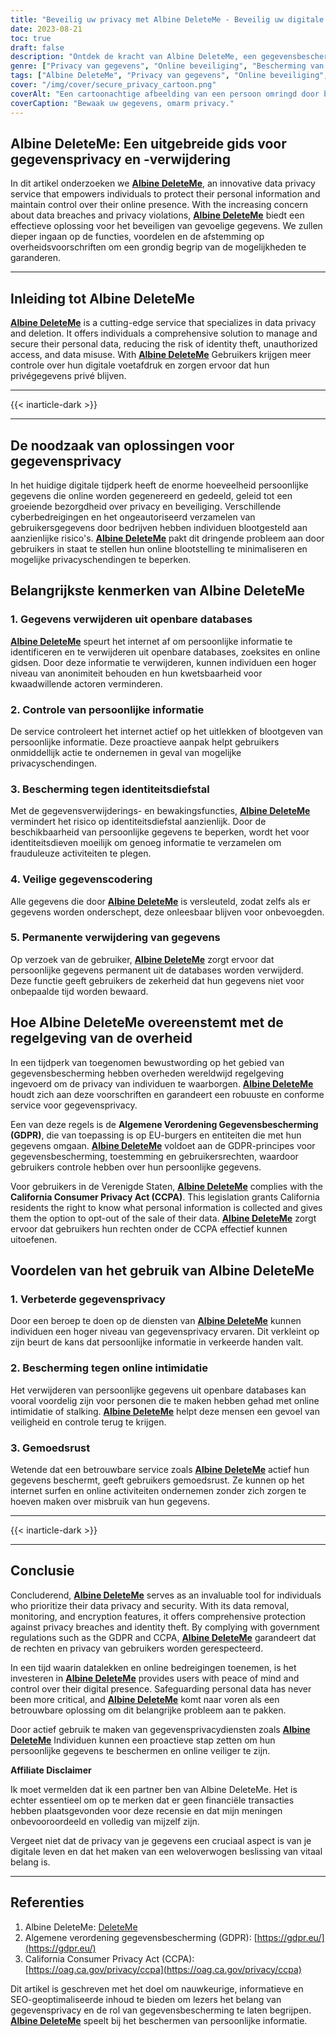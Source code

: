 ```yaml
---
title: "Beveilig uw privacy met Albine DeleteMe - Beveilig uw digitale aanwezigheid"
date: 2023-08-21
toc: true
draft: false
description: "Ontdek de kracht van Albine DeleteMe, een gegevensbeschermingsdienst die u in staat stelt uw persoonlijke gegevens te beschermen en online veiligheid en gemoedsrust te garanderen."
genre: ["Privacy van gegevens", "Online beveiliging", "Bescherming van persoonlijke gegevens", "Preventie van identiteitsdiefstal", "Beheer van digitale voetafdruk", "Cyberbeveiliging", "Privacy op internet", "Gegevens verwijderen", "GDPR-naleving", "CCPA"]
tags: ["Albine DeleteMe", "Privacy van gegevens", "Online beveiliging", "Persoonlijke informatie", "Preventie van identiteitsdiefstal", "Digitale voetafdruk", "Cyberbeveiliging", "Privacy op internet", "Gegevens verwijderen", "GDPR-naleving", "CCPA", "Gegevensbescherming", "Datalek", "Privacy", "Gevoelige gegevens", "Online aanwezigheid", "Verordeningen gegevensbescherming", "Gegevensmonitoring", "Identiteitsbescherming", "Gegevenscodering", "Inbreuk op privacy", "Persoonlijke gegevens beschermen", "Online privacy waarborgen", "Veilige gegevensverwijdering", "Preventie van privacybedreigingen", "Identiteitsdiefstal beperken", "Oplossing voor gegevensprivacy", "Online privacybeheer", "Maatregelen voor gegevensbeveiliging", "Naleving van privacyregels", "Online identiteitsbescherming"]
cover: "/img/cover/secure_privacy_cartoon.png"
coverAlt: "Een cartoonachtige afbeelding van een persoon omringd door beschermende schilden, die staan voor online privacy en gegevensbescherming."
coverCaption: "Bewaak uw gegevens, omarm privacy."
---
```


## Albine DeleteMe: Een uitgebreide gids voor gegevensprivacy en -verwijdering

In dit artikel onderzoeken we [**Albine DeleteMe**](https://dnt.abine.com/#/ref_register/pC8ZbvQtt), an innovative data privacy service that empowers individuals to protect their personal information and maintain control over their online presence. With the increasing concern about data breaches and privacy violations, [**Albine DeleteMe**](https://dnt.abine.com/#/ref_register/pC8ZbvQtt) biedt een effectieve oplossing voor het beveiligen van gevoelige gegevens. We zullen dieper ingaan op de functies, voordelen en de afstemming op overheidsvoorschriften om een grondig begrip van de mogelijkheden te garanderen.

______

## Inleiding tot Albine DeleteMe

[**Albine DeleteMe**](https://dnt.abine.com/#/ref_register/pC8ZbvQtt) is a cutting-edge service that specializes in data privacy and deletion. It offers individuals a comprehensive solution to manage and secure their personal data, reducing the risk of identity theft, unauthorized access, and data misuse. With [**Albine DeleteMe**](https://dnt.abine.com/#/ref_register/pC8ZbvQtt) Gebruikers krijgen meer controle over hun digitale voetafdruk en zorgen ervoor dat hun privégegevens privé blijven.

______

{{< inarticle-dark >}}

______

## De noodzaak van oplossingen voor gegevensprivacy

In het huidige digitale tijdperk heeft de enorme hoeveelheid persoonlijke gegevens die online worden gegenereerd en gedeeld, geleid tot een groeiende bezorgdheid over privacy en beveiliging. Verschillende cyberbedreigingen en het ongeautoriseerd verzamelen van gebruikersgegevens door bedrijven hebben individuen blootgesteld aan aanzienlijke risico's. [**Albine DeleteMe**](https://dnt.abine.com/#/ref_register/pC8ZbvQtt) pakt dit dringende probleem aan door gebruikers in staat te stellen hun online blootstelling te minimaliseren en mogelijke privacyschendingen te beperken.

## Belangrijkste kenmerken van Albine DeleteMe

### 1. Gegevens verwijderen uit openbare databases

[**Albine DeleteMe**](https://dnt.abine.com/#/ref_register/pC8ZbvQtt) speurt het internet af om persoonlijke informatie te identificeren en te verwijderen uit openbare databases, zoeksites en online gidsen. Door deze informatie te verwijderen, kunnen individuen een hoger niveau van anonimiteit behouden en hun kwetsbaarheid voor kwaadwillende actoren verminderen.

### 2. Controle van persoonlijke informatie

De service controleert het internet actief op het uitlekken of blootgeven van persoonlijke informatie. Deze proactieve aanpak helpt gebruikers onmiddellijk actie te ondernemen in geval van mogelijke privacyschendingen.

### 3. Bescherming tegen identiteitsdiefstal

Met de gegevensverwijderings- en bewakingsfuncties, [**Albine DeleteMe**](https://dnt.abine.com/#/ref_register/pC8ZbvQtt) vermindert het risico op identiteitsdiefstal aanzienlijk. Door de beschikbaarheid van persoonlijke gegevens te beperken, wordt het voor identiteitsdieven moeilijk om genoeg informatie te verzamelen om frauduleuze activiteiten te plegen.

### 4. Veilige gegevenscodering

Alle gegevens die door [**Albine DeleteMe**](https://dnt.abine.com/#/ref_register/pC8ZbvQtt) is versleuteld, zodat zelfs als er gegevens worden onderschept, deze onleesbaar blijven voor onbevoegden.

### 5. Permanente verwijdering van gegevens

Op verzoek van de gebruiker, [**Albine DeleteMe**](https://dnt.abine.com/#/ref_register/pC8ZbvQtt) zorgt ervoor dat persoonlijke gegevens permanent uit de databases worden verwijderd. Deze functie geeft gebruikers de zekerheid dat hun gegevens niet voor onbepaalde tijd worden bewaard.

## Hoe Albine DeleteMe overeenstemt met de regelgeving van de overheid

In een tijdperk van toegenomen bewustwording op het gebied van gegevensbescherming hebben overheden wereldwijd regelgeving ingevoerd om de privacy van individuen te waarborgen. [**Albine DeleteMe**](https://dnt.abine.com/#/ref_register/pC8ZbvQtt) houdt zich aan deze voorschriften en garandeert een robuuste en conforme service voor gegevensprivacy.

Een van deze regels is de **Algemene Verordening Gegevensbescherming (GDPR)**, die van toepassing is op EU-burgers en entiteiten die met hun gegevens omgaan. [**Albine DeleteMe**](https://dnt.abine.com/#/ref_register/pC8ZbvQtt) voldoet aan de GDPR-principes voor gegevensbescherming, toestemming en gebruikersrechten, waardoor gebruikers controle hebben over hun persoonlijke gegevens.

Voor gebruikers in de Verenigde Staten, [**Albine DeleteMe**](https://dnt.abine.com/#/ref_register/pC8ZbvQtt) complies with the **California Consumer Privacy Act (CCPA)**. This legislation grants California residents the right to know what personal information is collected and gives them the option to opt-out of the sale of their data. [**Albine DeleteMe**](https://dnt.abine.com/#/ref_register/pC8ZbvQtt) zorgt ervoor dat gebruikers hun rechten onder de CCPA effectief kunnen uitoefenen.

## Voordelen van het gebruik van Albine DeleteMe

### 1. Verbeterde gegevensprivacy

Door een beroep te doen op de diensten van [**Albine DeleteMe**](https://dnt.abine.com/#/ref_register/pC8ZbvQtt) kunnen individuen een hoger niveau van gegevensprivacy ervaren. Dit verkleint op zijn beurt de kans dat persoonlijke informatie in verkeerde handen valt.

### 2. Bescherming tegen online intimidatie

Het verwijderen van persoonlijke gegevens uit openbare databases kan vooral voordelig zijn voor personen die te maken hebben gehad met online intimidatie of stalking. [**Albine DeleteMe**](https://dnt.abine.com/#/ref_register/pC8ZbvQtt) helpt deze mensen een gevoel van veiligheid en controle terug te krijgen.

### 3. Gemoedsrust

Wetende dat een betrouwbare service zoals [**Albine DeleteMe**](https://dnt.abine.com/#/ref_register/pC8ZbvQtt) actief hun gegevens beschermt, geeft gebruikers gemoedsrust. Ze kunnen op het internet surfen en online activiteiten ondernemen zonder zich zorgen te hoeven maken over misbruik van hun gegevens.

______

{{< inarticle-dark >}}

______


## Conclusie

Concluderend, [**Albine DeleteMe**](https://dnt.abine.com/#/ref_register/pC8ZbvQtt) serves as an invaluable tool for individuals who prioritize their data privacy and security. With its data removal, monitoring, and encryption features, it offers comprehensive protection against privacy breaches and identity theft. By complying with government regulations such as the GDPR and CCPA, [**Albine DeleteMe**](https://dnt.abine.com/#/ref_register/pC8ZbvQtt) garandeert dat de rechten en privacy van gebruikers worden gerespecteerd.

In een tijd waarin datalekken en online bedreigingen toenemen, is het investeren in [**Albine DeleteMe**](https://dnt.abine.com/#/ref_register/pC8ZbvQtt) provides users with peace of mind and control over their digital presence. Safeguarding personal data has never been more critical, and [**Albine DeleteMe**](https://dnt.abine.com/#/ref_register/pC8ZbvQtt) komt naar voren als een betrouwbare oplossing om dit belangrijke probleem aan te pakken.

Door actief gebruik te maken van gegevensprivacydiensten zoals [**Albine DeleteMe**](https://dnt.abine.com/#/ref_register/pC8ZbvQtt) Individuen kunnen een proactieve stap zetten om hun persoonlijke gegevens te beschermen en online veiliger te zijn.

**Affiliate Disclaimer**

Ik moet vermelden dat ik een partner ben van Albine DeleteMe. Het is echter essentieel om op te merken dat er geen financiële transacties hebben plaatsgevonden voor deze recensie en dat mijn meningen onbevooroordeeld en volledig van mijzelf zijn.

Vergeet niet dat de privacy van je gegevens een cruciaal aspect is van je digitale leven en dat het maken van een weloverwogen beslissing van vitaal belang is.
______


## Referenties

1. Albine DeleteMe: [DeleteMe](https://dnt.abine.com/#/ref_register/pC8ZbvQtt)
2. Algemene verordening gegevensbescherming (GDPR): [https://gdpr.eu/](https://gdpr.eu/)
3. California Consumer Privacy Act (CCPA): [https://oag.ca.gov/privacy/ccpa](https://oag.ca.gov/privacy/ccpa)

Dit artikel is geschreven met het doel om nauwkeurige, informatieve en SEO-geoptimaliseerde inhoud te bieden om lezers het belang van gegevensprivacy en de rol van gegevensbescherming te laten begrijpen. [**Albine DeleteMe**](https://dnt.abine.com/#/ref_register/pC8ZbvQtt) speelt bij het beschermen van persoonlijke informatie.




